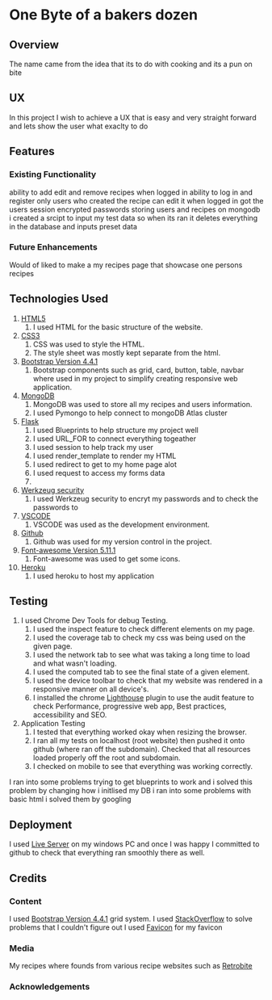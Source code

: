 # One Byte of a bakers dozen
## Overview
The name came from the idea that its to do with cooking and its a pun on bite
## UX
In this project I wish to achieve a UX that is easy and very straight forward
and lets show the user what exaclty to do
## Features
### Existing Functionality
ability to add edit and remove recipes when logged in
ability to log in and register
only users who created the recipe can edit it when logged in
got the users session
encrypted passwords
storing users and recipes on mongodb
i created a srcipt to input my test data so when its ran it deletes everything in the database and inputs preset data




### Future Enhancements
Would of liked to make a my recipes page that showcase one persons recipes
## Technologies Used
1. [HTML5](https://en.wikipedia.org/wiki/HTML5 )
    1. I used HTML for the basic structure of the website.
2. [CSS3](https://en.wikipedia.org/wiki/Cascading_Style_Sheets )
    1. CSS was used to style the HTML.
    2. The style sheet was mostly kept separate from the html.
3. [Bootstrap Version 4.4.1](https://getbootstrap.com/ )
    1. Bootstrap components such as grid, card, button, table, navbar where used in my project to simplify creating responsive web application.
4. [MongoDB](https://www.mongodb.com)
    1. MongoDB was used to store all my recipes and users information.
    2. I used Pymongo to help connect to mongoDB Atlas cluster
5. [Flask](https://flask.palletsprojects.com/en/1.1.x/)
    1. I used Blueprints to help structure my project well
    2. I used URL_FOR to connect everything togeather
    3. I used session to help track my user
    4. I used render_template to render my HTML
    5. I used redirect to get to my home page alot
    6. I used request to access my forms data
    7. 
6. [Werkzeug security](https://werkzeug.palletsprojects.com/en/1.0.x/utils/)
    1. I used Werkzeug security to encryt my passwords and to check the passwords to
7. [VSCODE](https://code.visualstudio.com/) 
    1. VSCODE was used as the development environment.
8. [Github](https://github.com/)
    1. Github was used for my version control in the project. 
9. [Font-awesome Version 5.11.1](https://fontawesome.com/) 
    1. Font-awesome was used to get some icons.
10. [Heroku](https://www.heroku.com/home)
    1. I used heroku to host my application

## Testing
1. I used Chrome Dev Tools for debug Testing.
    1. I used the inspect feature to check different elements on my page.
    2. I used the coverage tab to check my css was being used on the given page.
    3. I used the network tab to see what was taking a long time to load and what wasn't loading.
    4. I used the computed tab to see the final state of a given element.
    5. I used the device toolbar to check that my website was rendered in a responsive manner on all device's.
    6. I installed the chrome [Lighthouse](https://developers.google.com/web/tools/lighthouse) plugin to use the audit feature to check Performance, progressive web app, Best practices, accessibility and SEO.
2. Application Testing
    1. I tested that everything worked okay when resizing the browser.
    2. I ran all my tests on localhost (root website) then pushed it onto github (where ran off the subdomain). Checked that all resources loaded properly off the root and subdomain.
    3. I checked on mobile to see that everything was working correctly.
    

I ran into some problems trying to get blueprints to work and i solved this problem by changing how i initlised my DB
i ran into some problems with basic html i solved them by googling

## Deployment
I used [Live Server](https://github.com/ritwickdey/vscode-live-server) on my windows PC and once I was happy I committed to github to check that everything ran smoothly there as well. 

## Credits
### Content
I used [Bootstrap Version 4.4.1](https://getbootstrap.com/) grid system.
I used [StackOverflow](https://stackoverflow.com/) to solve problems that I couldn't figure out
I used [Favicon](https://favicon.io/) for my favicon
### Media
My recipes where founds from various recipe websites such as [Retrobite](https://www.retrobite.com/)
### Acknowledgements



